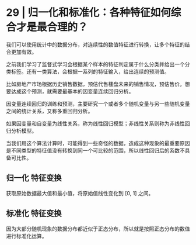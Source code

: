 # 29 | 归一化和标准化：各种特征如何综合才是最合理的？

我们可以使用统计中的数据分布，对连续性的数值特征进行转换，让多个特征的结合更加有效。

之前我们学习了监督式学习会根据某个样本的特征判定属于什么分类并给出一个分类标签。还有一类算法，会根据一系列的特征输入，给出连续的预测值。

比如房地产市场根据历史销售数据，预估代售楼盘未来的销售情况，预估售价。想要达成这个预测，就需要最基本的因变量连续回归分析。

因变量连续回归的训练和预测，主要研究一个或者多个随机变量与另一些随机变量之间的统计关系，又称多重回归分析。

如果因变量和自变量为线性关系，称为线性回归模型；非线性关系则称为非线性回归分析模型。

当我们用这个算法计算时，可能得到一些奇怪的数据，造成这种现象的最重要原因是不同类型的特征值没有转换到同一个可比较的范围，所以线性回归后的系数不具备可比性。

## 归一化 特征变换

获取原始数据最大值和最小值，将原始值线性变化到 [0, 1] 之间。

## 标准化 特征变换

因为大部分随机现象的数据分布都近似于正态分布，所以就是按照正态分布的数值进行标准化运算。
